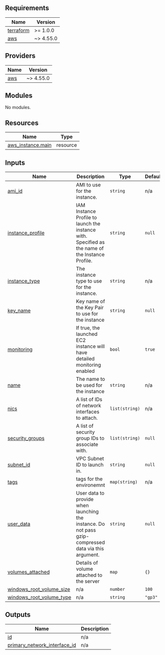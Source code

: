## Requirements

| Name | Version |
|------|---------|
| <a name="requirement_terraform"></a> [terraform](#requirement\_terraform) | >= 1.0.0 |
| <a name="requirement_aws"></a> [aws](#requirement\_aws) | ~> 4.55.0 |

## Providers

| Name | Version |
|------|---------|
| <a name="provider_aws"></a> [aws](#provider\_aws) | ~> 4.55.0 |

## Modules

No modules.

## Resources

| Name | Type |
|------|------|
| [aws_instance.main](https://registry.terraform.io/providers/hashicorp/aws/latest/docs/resources/instance) | resource |

## Inputs

| Name | Description | Type | Default | Required |
|------|-------------|------|---------|:--------:|
| <a name="input_ami_id"></a> [ami\_id](#input\_ami\_id) | AMI to use for the instance. | `string` | n/a | yes |
| <a name="input_instance_profile"></a> [instance\_profile](#input\_instance\_profile) | IAM Instance Profile to launch the instance with. Specified as the name of the Instance Profile. | `string` | `null` | no |
| <a name="input_instance_type"></a> [instance\_type](#input\_instance\_type) | The instance type to use for the instance. | `string` | n/a | yes |
| <a name="input_key_name"></a> [key\_name](#input\_key\_name) | Key name of the Key Pair to use for the instance | `string` | `null` | no |
| <a name="input_monitoring"></a> [monitoring](#input\_monitoring) | If true, the launched EC2 instance will have detailed monitoring enabled | `bool` | `true` | no |
| <a name="input_name"></a> [name](#input\_name) | The name to be used for the instance | `string` | n/a | yes |
| <a name="input_nics"></a> [nics](#input\_nics) | A list of IDs of network interfaces to attach. | `list(string)` | n/a | yes |
| <a name="input_security_groups"></a> [security\_groups](#input\_security\_groups) | A list of security group IDs to associate with. | `list(string)` | `null` | no |
| <a name="input_subnet_id"></a> [subnet\_id](#input\_subnet\_id) | VPC Subnet ID to launch in. | `string` | `null` | no |
| <a name="input_tags"></a> [tags](#input\_tags) | tags for the environemnt | `map(string)` | n/a | yes |
| <a name="input_user_data"></a> [user\_data](#input\_user\_data) | User data to provide when launching the instance. Do not pass gzip-compressed data via this argument. | `string` | `null` | no |
| <a name="input_volumes_attached"></a> [volumes\_attached](#input\_volumes\_attached) | Details of volume attached to the server | `map` | `{}` | no |
| <a name="input_windows_root_volume_size"></a> [windows\_root\_volume\_size](#input\_windows\_root\_volume\_size) | n/a | `number` | `100` | no |
| <a name="input_windows_root_volume_type"></a> [windows\_root\_volume\_type](#input\_windows\_root\_volume\_type) | n/a | `string` | `"gp3"` | no |

## Outputs

| Name | Description |
|------|-------------|
| <a name="output_id"></a> [id](#output\_id) | n/a |
| <a name="output_primary_network_interface_id"></a> [primary\_network\_interface\_id](#output\_primary\_network\_interface\_id) | n/a |

